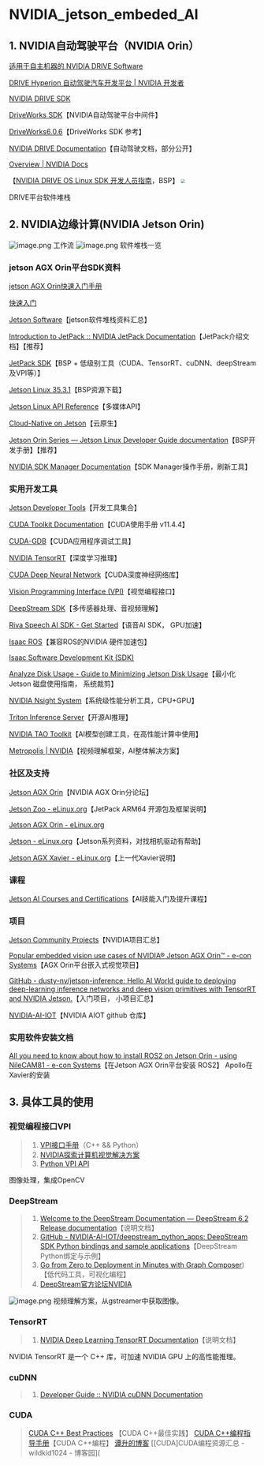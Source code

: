 # NVIDIA_jetson_embeded_AI
## 1. NVIDIA自动驾驶平台（NVIDIA Orin）

[适用于自主机器的 NVIDIA DRIVE Software](https://www.nvidia.cn/self-driving-cars/drive-platform/software/)

[DRIVE Hyperion 自动驾驶汽车开发平台 | NVIDIA 开发者](https://developer.nvidia.cn/zh-cn/drive/drive-hyperion)

[NVIDIA DRIVE SDK](https://developer.nvidia.com/drive/drive-sdk#driveworks)

[DriveWorks SDK](https://developer.nvidia.cn/zh-cn/drive/driveworks)【NVIDIA自动驾驶平台中间件】

[DriveWorks6.0.6](https://developer.nvidia.com/docs/drive/drive-os/6.0.6/public/driveworks-nvsdk/index.html)【DriveWorks SDK 参考】

[NVIDIA DRIVE Documentation](https://developer.nvidia.cn/drive/documentation)【自动驾驶文档，部分公开】

[Overview | NVIDIA Docs](https://developer.nvidia.com/docs/drive/drive-os/6.0.6/public/drive-os-linux-sdk/common/topics/intro_sdk/GettingStarted1.html)

【[NVIDIA DRIVE OS Linux SDK 开发人员指南](https://developer.nvidia.com/docs/drive/drive-os/6.0.6/public/drive-os-linux-sdk/index.html)，BSP】
<img src="NVIDIA-Orin平台软件资料/1.jpeg" style="zoom:50%;" />

DRIVE平台软件堆栈

## 2. NVIDIA边缘计算(NVIDIA Jetson Orin)

![image.png](NVIDIA-Orin平台软件资料/2.jpeg)
工作流
![image.png](NVIDIA-Orin平台软件资料/3.jpeg)
软件堆栈一览

### jetson AGX Orin平台SDK资料

[jetson AGX Orin快速入门手册](https://developer.nvidia.com/embedded/learn/jetson-agx-orin-devkit-user-guide/index.html)

[快速入门](https://developer.nvidia.com/embedded/learn/getting-started-jetson)

[Jetson Software](https://developer.nvidia.com/embedded/develop/software)【jetson软件堆栈资料汇总】

[Introduction to JetPack :: NVIDIA JetPack Documentation](https://docs.nvidia.com/jetson/archives/jetpack-archived/jetpack-511/introduction/index.html)【JetPack介绍文档】【推荐】

[JetPack SDK](https://developer.nvidia.com/embedded/jetpack)【BSP + 低级别工具（CUDA、TensorRT、cuDNN、deepStream及VPI等）】


[Jetson Linux 35.3.1](https://developer.nvidia.com/embedded/jetson-linux-r3531)【BSP资源下载】

[Jetson Linux API Reference](https://developer.nvidia.com/downloads/embedded/l4t/r35_release_v3.1/release/jetson_multimedia_api_r35.3.1_aarch64.tbz2/)【多媒体API】

[Cloud-Native on Jetson](https://developer.nvidia.com/embedded/jetson-cloud-native)【云原生】

[Jetson Orin Series — Jetson Linux Developer Guide documentation](https://docs.nvidia.com/jetson/archives/r35.3.1/DeveloperGuide/text/SO/JetsonOrinSeries.html)【BSP开发手册】【推荐】

[NVIDIA SDK Manager Documentation](https://docs.nvidia.com/sdk-manager/index.html)【SDK Manager操作手册，刷新工具】

### 实用开发工具

[Jetson Developer Tools](https://developer.nvidia.com/embedded/develop/tools)【开发工具集合】

[CUDA Toolkit Documentation](https://docs.nvidia.com/cuda/archive/11.4.4/)【CUDA使用手册 v11.4.4】

[CUDA-GDB](https://docs.nvidia.com/cuda/cuda-gdb/index.html)【CUDA应用程序调试工具】

[NVIDIA TensorRT](https://developer.nvidia.com/tensorrt)【深度学习推理】

[CUDA Deep Neural Network](https://developer.nvidia.com/cudnn)【CUDA深度神经网络库】

[Vision Programming Interface (VPI)](https://developer.nvidia.com/embedded/vpi)【视觉编程接口】

[DeepStream SDK](https://developer.nvidia.com/deepstream-sdk)【多传感器处理、音视频理解】

[Riva Speech AI SDK - Get Started](https://developer.nvidia.com/riva)【语音AI SDK， GPU加速】

[Isaac ROS](https://developer.nvidia.com/isaac-ros)【兼容ROS的NVIDIA 硬件加速包】

[Isaac Software Development Kit (SDK)](https://developer.nvidia.com/isaac-sdk)

[Analyze Disk Usage - Guide to Minimizing Jetson Disk Usage](https://nvidia-ai-iot.github.io/jetson-min-disk/analysis.html)【最小化 Jetson 磁盘使用指南， 系统裁剪】

[NVIDIA Nsight System](https://developer.nvidia.com/nsight-systems)【系统级性能分析工具，CPU+GPU】

[Triton Inference Server](https://developer.nvidia.com/nvidia-triton-inference-server)【开源AI推理】

[NVIDIA TAO Toolkit](https://developer.nvidia.com/tao-toolkit)【AI模型创建工具，在高性能计算中使用】

[Metropolis | NVIDIA](https://www.nvidia.com/en-us/autonomous-machines/intelligent-video-analytics-platform/)【视频理解框架，AI整体解决方案】

### 社区及支持

[Jetson AGX Orin](https://forums.developer.nvidia.com/c/agx-autonomous-machines/jetson-embedded-systems/jetson-agx-orin/486)【NVIDIA AGX Orin分论坛】

[Jetson Zoo - eLinux.org](https://elinux.org/Jetson_Zoo)【JetPack ARM64 开源包及框架说明】

[Jetson AGX Orin - eLinux.org](https://elinux.org/Jetson_AGX_Orin)

[Jetson - eLinux.org](https://elinux.org/Jetson)【Jetson系列资料，对找相机驱动有帮助】

[Jetson AGX Xavier - eLinux.org](https://elinux.org/Jetson_AGX_Xavier)【上一代Xavier说明】


### 课程

[Jetson AI Courses and Certifications](https://developer.nvidia.com/embedded/learn/jetson-ai-certification-programs#course_outline)【AI技能入门及提升课程】

### 项目

[Jetson Community Projects](https://developer.nvidia.com/embedded/community/jetson-projects)【NVIDIA项目汇总】

[Popular embedded vision use cases of NVIDIA® Jetson AGX Orin™ - e-con Systems](https://www.e-consystems.com/blog/camera/applications/popular-embedded-vision-use-cases-of-nvidia-jetson-agx-orin/)【AGX Orin平台嵌入式视觉项目】

[GitHub - dusty-nv/jetson-inference: Hello AI World guide to deploying deep-learning inference networks and deep vision primitives with TensorRT and NVIDIA Jetson.](https://github.com/dusty-nv/jetson-inference)【入门项目， 小项目汇总】

[NVIDIA-AI-IOT](https://github.com/NVIDIA-AI-IOT)【NVIDIA AIOT github 仓库】

### 实用软件安装文档

[All you need to know about how to install ROS2 on Jetson Orin - using NileCAM81 - e-con Systems](https://www.e-consystems.com/blog/camera/products/all-you-need-to-know-about-how-to-install-ros2-on-jetson-orin-using-nilecam81/)【在Jetson AGX Orin平台安装 ROS2】
Apollo在Xavier的安装


## 3. 具体工具的使用

### 视觉编程接口VPI

> 1. [VPI接口手册](https://docs.nvidia.com/vpi/index.html)（C++ && Python）
> 2. [NVIDIA探索计算机视觉解决方案](https://developer.nvidia.com/computer-vision)
> 3. [Python VPI API](https://docs.nvidia.com/vpi/python/index.html)

图像处理，集成OpenCV

### DeepStream

> 1. [Welcome to the DeepStream Documentation — DeepStream 6.2 Release documentation](https://docs.nvidia.com/metropolis/deepstream/dev-guide/text/DS_Overview.html)【说明文档】
> 2. [GitHub - NVIDIA-AI-IOT/deepstream_python_apps: DeepStream SDK Python bindings and sample applications](https://github.com/NVIDIA-AI-IOT/deepstream_python_apps)【DeepStream Python绑定与示例】
> 3. [Go from Zero to Deployment in Minutes with Graph Composer](https://www.youtube.com/watch?v=zotnq7UNOPM)) 【低代码工具，可视化编程】
> 4. [DeepStream官方论坛NVIDIA](https://forums.developer.nvidia.com/c/accelerated-computing/intelligent-video-analytics/deepstream-sdk/15)

![image.png](NVIDIA-Orin平台软件资料/4.jpeg)
视频理解方案，从gstreamer中获取图像。

### TensorRT

> 1. [NVIDIA Deep Learning TensorRT Documentation](https://docs.nvidia.com/deeplearning/tensorrt/index.html)【说明文档】

NVIDIA TensorRT 是一个 C++ 库，可加速 NVIDIA GPU 上的高性能推理。

### cuDNN

> 1. [Developer Guide :: NVIDIA cuDNN Documentation](https://docs.nvidia.com/deeplearning/cudnn/developer-guide/index.html)

### CUDA

> [CUDA C++ Best Practices](https://docs.nvidia.com/cuda/cuda-c-best-practices-guide/index.html) 【CUDA C++最佳实践】
> [CUDA C++编程指导手册](https://docs.nvidia.com/cuda/cuda-c-programming-guide/index.html)【CUDA C++编程】
> [谭升的博客](https://face2ai.com/categories/CUDA/)
> [[CUDA]CUDA编程资源汇总 - wildkid1024 - 博客园](
